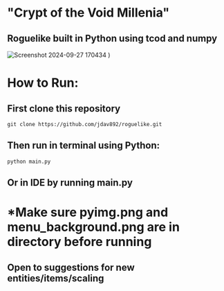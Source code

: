 # "Crypt of the Void Millenia"
## Roguelike built in Python using tcod and numpy

![Screenshot 2024-09-27 170434](https://github.com/user-attachments/assets/95b06792-2f0d-4544-9ecd-0fdb51ba2131)
)

# How to Run:
## First clone this repository
```
git clone https://github.com/jdav892/roguelike.git

```
## Then run in terminal using Python:
```
python main.py
```

## Or in IDE by running main.py

# *Make sure pyimg.png and menu_background.png are in directory before running

## Open to suggestions for new entities/items/scaling

